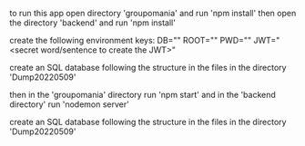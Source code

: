 to run this app open directory 'groupomania' and run 'npm install'
then open the directory 'backend' and run 'npm install'

create the following environment keys:
DB="<database name>"
ROOT="<connection name>"
PWD="<connection password>"
JWT="<secret word/sentence to create the JWT>"

create an SQL database following the structure in the files in the directory 'Dump20220509'

then in the 'groupomania' directory run 'npm start'
and in the 'backend directory' run 'nodemon server'

create an SQL database following the structure in the files in the directory 'Dump20220509'
